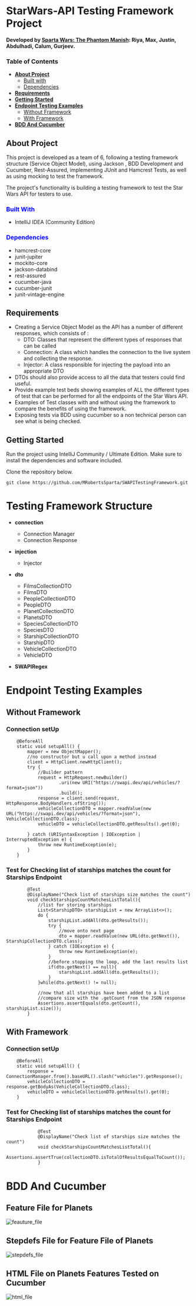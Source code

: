 # StarWars-API Testing Framework Project

**Developed by <ins>Sparta Wars: The Phantom Manish</ins>: Riya, Max,
Justin,
Abdulhadi,
Calum,
Gurjeev.**

### **Table of Contents**
* [**About Project**](#about-project)
    * [Built with](#built-with)
    * [Dependencies](#dependencies)
* [**Requirements**](#requirements)
* [**Getting Started**](#getting-started)
* [**Endpoint Testing Examples**](#endpoints)
  * [Without Framework](#without-framework)
  * [With Framework](#with-framework)
* [**BDD And Cucumber**](#bdd-and-cucumber)

## About Project

This project is developed as a team of 6, following a testing framework structure (Service Object Model), using Jackson , 
BDD Development and Cucumber, Rest-Assured, implementing JUnit and Hamcrest Tests, as well as using mocking to test the framework.

The project's functionality is building a testing framework to test the Star Wars API for testers to use.

### <span style="color: blue;">**Built With**</span>

* IntelliJ IDEA (Community Edition)

### <span style="color: blue;">**Dependencies**</span>

* hamcrest-core
* junit-jupiter
* mockito-core
* jackson-databind
* rest-assured
* cucumber-java
* cucumber-junit
* junit-vintage-engine

## Requirements

* Creating a Service Object Model as the API has a number of different responses, which consists of :
  * DTO: Classes that represent the different types of responses that can be called
  * Connection: A class which handles the connection to the live system and collecting the response.
  * Injector: A class responsible for injecting the payload into an appropriate DTO
* DTOs should also provide access to all the data that testers could find useful.
* Provide example test beds showing examples of ALL the different types of test that can be performed for all the endpoints of the Star Wars API.
* Examples of Test classes with and without using the framework to compare the benefits of using the framework.
* Exposing tests via BDD using cucumber so a non technical person can see what is being checked.


## Getting Started

Run the project using IntelliJ Community / Ultimate Edition.
Make sure to install the dependencies and software included.

Clone the repository below.
```
git clone https://github.com/MRobertsSparta/SWAPITestingFramework.git
```

# Testing Framework Structure
* **connection**
  * Connection Manager
  * Connection Response
  
* **injection**
  * Injector
  
* **dto**
  * FilmsCollectionDTO
  * FilmsDTO
  * PeopleCollectionDTO
  * PeopleDTO
  * PlanetCollectionDTO
  * PlanetsDTO
  * SpeciesCollectionDTO
  * SpeciesDTO
  * StarshipCollectionDTO
  * StarshipDTO
  * VehicleCollectionDTO
  * VehicleDTO

* **SWAPIRegex**

# Endpoint Testing Examples

## Without Framework

### Connection setUp
```
    @BeforeAll
    static void setupAll() {
        mapper = new ObjectMapper();
        //no constructor but u call upon a method instead
        client = HttpClient.newHttpClient();
        try {
            //Builder pattern
            request = HttpRequest.newBuilder()
                    .uri(new URI("https://swapi.dev/api/vehicles/?format=json"))
                    .build();
            response = client.send(request, HttpResponse.BodyHandlers.ofString());
            vehicleCollectionDTO = mapper.readValue(new URL("https://swapi.dev/api/vehicles/?format=json"), VehicleCollectionDTO.class);
            vehicleDTO = vehicleCollectionDTO.getResults().get(0);

        } catch (URISyntaxException | IOException | InterruptedException e) {
            throw new RuntimeException(e);
        }
    }
```

### Test for Checking list of starships matches the count for Starships Endpoint
```
        @Test
        @DisplayName("Check list of starships size matches the count")
        void checkStarshipsCountMatchesListTotal(){
            //list for storing starships
            List<StarshipDTO> starshipList = new ArrayList<>();
            do {
                starshipList.addAll(dto.getResults());
                try {
                    //move onto next page
                    dto = mapper.readValue(new URL(dto.getNext()), StarshipCollectionDTO.class);
                } catch (IOException e) {
                    throw new RuntimeException(e);
                }
                //before stopping the loop, add the last results list
                if(dto.getNext() == null){
                    starshipList.addAll(dto.getResults());
                }
            }while(dto.getNext() != null);

            //now that all starships have been added to a list
            //compare size with the .getCount from the JSON response
            Assertions.assertEquals(dto.getCount(), starshipList.size());
        }
```

## With Framework

### Connection setUp

```
    @BeforeAll
    static void setupAll() {
        response = ConnectionManager.from().baseURL().slash("vehicles").getResponse();
        vehicleCollectionDTO = response.getBodyAs(VehicleCollectionDTO.class);
        vehicleDTO = vehicleCollectionDTO.getResults().get(0);
    }

```

### Test for Checking list of starships matches the count for Starships Endpoint

```
            @Test
            @DisplayName("Check list of starships size matches the count")
            void checkStarshipsCountMatchesListTotal(){
                Assertions.assertTrue(collectionDTO.isTotalOfResultsEqualToCount());
            }
```
# BDD And Cucumber 

## Feature File for Planets 

![feauture_file](https://github.com/MRobertsSparta/SWAPITestingFramework/blob/dev/programscreenshots/featurefile.png)

## Stepdefs File for Feature File of Planets

![stepdefs_file](https://github.com/MRobertsSparta/SWAPITestingFramework/blob/dev/programscreenshots/stepdefs.png)

## HTML File on Planets Features Tested on Cucumber 

![html_file](https://github.com/MRobertsSparta/SWAPITestingFramework/blob/dev/programscreenshots/htmlfile.png)
